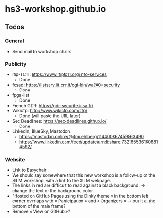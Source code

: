 # hs3-workshop.github.io



## Todos

### General

- Send mail to workshop chairs

### Publicity

- ifip-TC11: https://www.ifiptc11.org/info-services
    - Done
- fosad: https://listserv.iit.cnr.it/cgi-bin/wa?A0=security
    - Done
- fpga-list
    - Done
- French GDR: https://gdr-securite.irisa.fr/
- Wikicfp: http://www.wikicfp.com/cfp/
    - Done (will paste the URL later)
- Sec Deadlines: https://sec-deadlines.github.io/
    - Done
- LinkedIn, BlueSky, Mastodon
    - https://mastodon.online/@jtmuehlberg/114400867459563490
    - https://www.linkedin.com/feed/update/urn:li:share:7321655361608814592/

### Website

- Link to Easychair
- We should say somewhere that this new workshop is a follow-up of the SILM
  workshop, with a link to the SILM webpage.
- The links in red are difficult to read against a black background. ->
  change the text or the background color
- "Hosted on GitHub Pages using the Dinky theme » in the bottom left corner
  overlaps with « Participation » and « Organizers » -> put it at the
bottom of the main frame?
- Remove « View on GitHub »?



